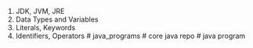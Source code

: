 1. JDK, JVM, JRE
2. Data Types and Variables
3. Literals, Keywords
4. Identifiers, Operators
#   j a v a _ p r o g r a m s  
 #   c o r e   j a v a   r e p o  
 #   j a v a   p r o g r a m  
 